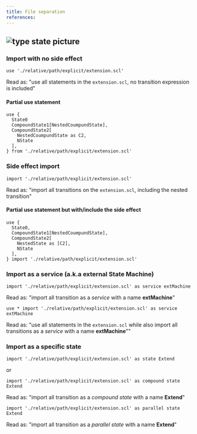 ```yaml
---
title: File separation
references:
---
```

![type state picture]()
---
### Import with no side effect
```scl
use './relative/path/explicit/extension.scl'
```
Read as: "use all statements in the `extension.scl`, no transition expression is included"

#### Partial use statement
```scl
use {
  State0
  CompoundState1[NestedCoumpundState],
  CompoundState2[
    NestedCoumpundState as C2,
    NState
  ],
} from './relative/path/explicit/extension.scl'
```

### Side effect import
```scl
import './relative/path/explicit/extension.scl'
```
Read as: "import all transitions on the `extension.scl`, including the nested transition"

#### Partial use statement but with/include the side effect
```scl
use {
  State0,
  CompoundState1[NestedCoumpundState],
  CompoundState2[
    NestedState as [C2],
    NState
  ],
} import './relative/path/explicit/extension.scl'
```

### Import as a service (a.k.a external State Machine)
```scl
import './relative/path/explicit/extension.scl' as service extMachine
```
Read as: "import all transition as a *service* with a name **extMachine**"

```scl
use * import './relative/path/explicit/extension.scl' as service extMachine
```
Read as: "use all statements in the `extension.scl` while also import all transitions as a *service* with a name **extMachine**""

### Import as a specific state
```scl
import './relative/path/explicit/extension.scl' as state Extend
```
or
```scl
import './relative/path/explicit/extension.scl' as compound state Extend
```
Read as: "import all transition as a *compound state* with a name **Extend**"

```scl
import './relative/path/explicit/extension.scl' as parallel state Extend
```
Read as: "import all transition as a *parallel state* with a name **Extend**"
